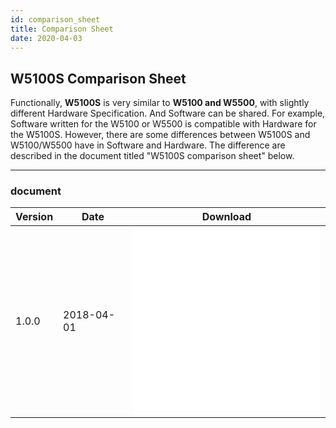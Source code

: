 ```yaml
---
id: comparison_sheet
title: Comparison Sheet
date: 2020-04-03
---
```


## W5100S Comparison Sheet

Functionally, **W5100S** is very similar to **W5100 and W5500**, with
slightly different Hardware Specification. And Software can be shared.
For example, Software written for the W5100 or W5500 is compatible with
Hardware for the W5100S. However, there are some differences between
W5100S and W5100/W5500 have in Software and Hardware. The difference are
described in the document titled "W5100S comparison sheet" below.

-----

### document

<table>
<thead>
<tr class="header">
<th>Version</th>
<th>Date</th>
<th>Download</th>
</tr>
</thead>
<tbody>
<tr class="odd">
<td>1.0.0</td>
<td>2018-04-01</td>
<td><embed src="/document_framework/img/products/w5100s/w5100s_cp_v100k.pdf" class="align-center" /><br />
<embed src="/document_framework/img/products/w5100s/w5100s_cp_v100e.pdf" class="align-center" /></td>
</tr>
</tbody>
</table>
